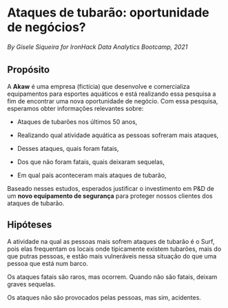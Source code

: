 # Ataques de tubarão: oportunidade de negócios?
###### By Gisele Siqueira for IronHack Data Analytics Bootcamp, 2021

## Propósito

A **Akaw** é uma empresa (fictícia) que desenvolve e comercializa equipamentos para esportes aquáticos e está realizando essa pesquisa a fim de encontrar uma nova oportunidade de negócio. Com essa pesquisa, esperamos obter informações relevantes sobre:


- Ataques de tubarões nos últimos 50 anos,

- Realizando qual atividade aquática as pessoas sofreram mais ataques,

- Desses ataques, quais foram fatais,

- Dos que não foram fatais, quais deixaram sequelas,

- Em qual país aconteceram mais ataques de tubarão,


Baseado nesses estudos, esperados justificar o investimento em P&D de um **novo equipamento de segurança** para proteger nossos clientes dos ataques de tubarão.


## Hipóteses

A atividade na qual as pessoas mais sofrem ataques de tubarão é o Surf, pois elas frequentam os locais onde tipicamente existem tubarões, mais do que putras pessoas, e estão mais vulneráveis nessa situação do que uma pessoa que está num barco.

Os ataques fatais são raros, mas ocorrem. Quando não são fatais, deixam graves sequelas.

Os ataques não são provocados pelas pessoas, mas sim, acidentes.